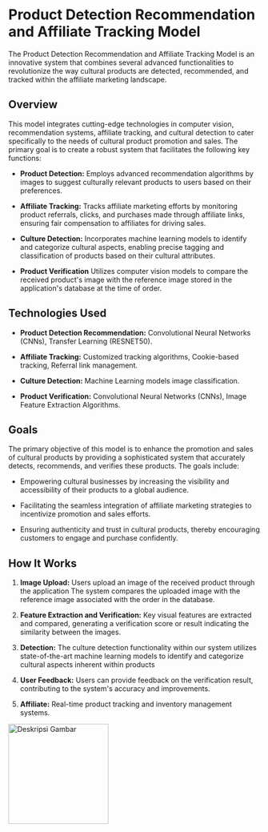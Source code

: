 # Product Detection Recommendation and Affiliate Tracking Model

The Product Detection Recommendation and Affiliate Tracking Model is an innovative system that combines several advanced functionalities to revolutionize the way cultural products are detected, recommended, and tracked within the affiliate marketing landscape.

## Overview

This model integrates cutting-edge technologies in computer vision, recommendation systems, affiliate tracking, and cultural detection to cater specifically to the needs of cultural product promotion and sales. The primary goal is to create a robust system that facilitates the following key functions:

- **Product Detection:** Employs advanced recommendation algorithms by images to suggest culturally relevant products to users based on their preferences.

- **Affiliate Tracking:** Tracks affiliate marketing efforts by monitoring product referrals, clicks, and purchases made through affiliate links, ensuring fair compensation to affiliates for driving sales.

- **Culture Detection:** Incorporates machine learning models to identify and categorize cultural aspects, enabling precise tagging and classification of products based on their cultural attributes.

- **Product Verification** Utilizes computer vision models to compare the received product's image with the reference image stored in the application's database at the time of order.
  
## Technologies Used

- **Product Detection Recommendation:** Convolutional Neural Networks (CNNs), Transfer Learning (RESNET50).

- **Affiliate Tracking:** Customized tracking algorithms, Cookie-based tracking, Referral link management.

- **Culture Detection:** Machine Learning models image classification.

- **Product Verification:** Convolutional Neural Networks (CNNs), Image Feature Extraction Algorithms.

## Goals

The primary objective of this model is to enhance the promotion and sales of cultural products by providing a sophisticated system that accurately detects, recommends, and verifies these products. The goals include:

- Empowering cultural businesses by increasing the visibility and accessibility of their products to a global audience.

- Facilitating the seamless integration of affiliate marketing strategies to incentivize promotion and sales efforts.

- Ensuring authenticity and trust in cultural products, thereby encouraging customers to engage and purchase confidently.

## How It Works

1. **Image Upload:** Users upload an image of the received product through the application The system compares the uploaded image with the reference image associated with the order in the database.

2. **Feature Extraction and Verification:** Key visual features are extracted and compared, generating a verification score or result indicating the similarity between the images.

3. **Detection:** The culture detection functionality within our system utilizes state-of-the-art machine learning models to identify and categorize cultural aspects inherent within products

4. **User Feedback:** Users can provide feedback on the verification result, contributing to the system's accuracy and improvements.
   
5. **Affiliate:** Real-time product tracking and inventory management systems.


<img src="https://github.com/Capstone-Project-CH2-PS070/Afiliya-Machine-Learning/assets/72635816/ba80eb70-a369-403b-b8ea-e0674f9533df" alt="Deskripsi Gambar" width="200">

